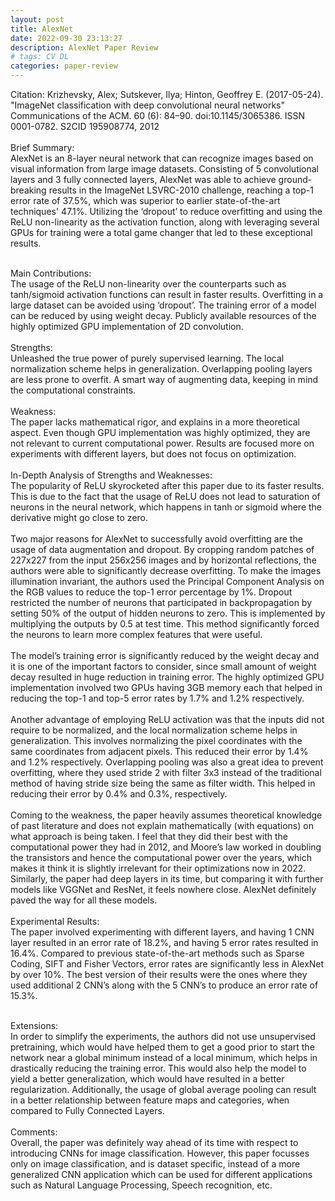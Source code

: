 ```yaml
---
layout: post
title: AlexNet
date: 2022-09-30 23:13:27
description: AlexNet Paper Review
# tags: CV DL
categories: paper-review   
---
```


<!-- # Hello World
## Mic test, hello? Hello?
### Can you hear me?

Is this a list?
- One
- Two
- Three

Is this a numbered list?
1. One
   1. One-One
   2. One-Two
2. Two
   1. Two-One
   2. Two-Two
3. Three

Is this in **bold**?

Is this in *italics*?

> Is this a block quote?

Is this a code block?

```
import this
```

---

Is [this](/assets/pdf/Sundar_CV.pdf) redirecting to my CV?

Does Einstein's equation appear properly?

$$ E = mc^2 $$

What about this one?

\begin{equation}
\label{eq:cauchy-schwarz}
\left( \sum_{k=1}^n a_k b_k \right)^2 \leq \left( \sum_{k=1}^n a_k^2 \right) \left( \sum_{k=1}^n b_k^2 \right)
\end{equation}

~~LaTeX~~ MathJax is handy!  -->

Citation: Krizhevsky, Alex; Sutskever, Ilya; Hinton, Geoffrey E. (2017-05-24). "ImageNet classification with deep convolutional neural networks" Communications of the ACM. 60 (6): 84–90. doi:10.1145/3065386. ISSN 0001-0782. S2CID 195908774, 2012 <br /><br />
Brief Summary:<br />
AlexNet is an 8-layer neural network that can recognize images based on visual information from large image datasets. Consisting of 5 convolutional layers and 3 fully connected layers, AlexNet was able to achieve ground-breaking results in the ImageNet LSVRC-2010 challenge, reaching a top-1 error rate of 37.5%, which was superior to earlier state-of-the-art techniques' 47.1%. Utilizing the ‘dropout’ to reduce overfitting and using the ReLU non-linearity as the activation function, along with leveraging several GPUs for training were a total game changer that led to these exceptional results.<br /><br />

Main Contributions:<br />
The usage of the ReLU non-linearity over the counterparts such as tanh/sigmoid activation functions can result in faster results.
Overfitting in a large dataset can be avoided using ‘dropout’.
The training error of a model can be reduced by using weight decay.
Publicly available resources of the highly optimized GPU implementation of 2D convolution.<br /><br />
Strengths:<br />
Unleashed the true power of purely supervised learning.
The local normalization scheme helps in generalization.
Overlapping pooling layers are less prone to overfit.
A smart way of augmenting data, keeping in mind the computational constraints.<br /><br />
Weakness:<br />
The paper lacks mathematical rigor, and explains in a more theoretical aspect.
Even though GPU implementation was highly optimized, they are not relevant to current computational power.
Results are focused more on experiments with different layers, but does not focus on optimization. <br /><br />
In-Depth Analysis of Strengths and Weaknesses:<br />
The popularity of ReLU skyrocketed after this paper due to its faster results. This is due to the fact that the usage of ReLU does not lead to saturation of neurons in the neural network, which happens in tanh or sigmoid where the derivative might go close to zero. <br /><br />
Two major reasons for AlexNet to successfully avoid overfitting are the usage of data augmentation and dropout. By cropping random patches of 227x227 from the input 256x256 images and by horizontal reflections, the authors were able to significantly decrease overfitting. To make the images illumination invariant, the authors used the Principal Component Analysis on the RGB values to reduce the top-1 error percentage by 1%. Dropout restricted the number of neurons that participated in backpropagation by setting 50% of the output of hidden neurons to zero. This is implemented by multiplying the outputs by 0.5 at test time. This method significantly forced the neurons to learn more complex features that were useful.<br /><br />
The model’s training error is significantly reduced by the weight decay and it is one of the important factors to consider, since small amount of weight decay resulted in huge reduction in training error. The highly optimized GPU implementation involved two GPUs having 3GB memory each that helped in reducing the top-1 and top-5 error rates by 1.7% and 1.2% respectively.<br /><br />
Another advantage of employing ReLU activation was that the inputs did not require to be normalized, and the local normalization scheme helps in generalization. This involves normalizing the pixel coordinates with the same coordinates from adjacent pixels. This reduced their error by 1.4% and 1.2% respectively. Overlapping pooling was also a great idea to prevent overfitting, where they used stride 2 with filter 3x3 instead of the traditional method of having stride size being the same as filter width. This helped in reducing their error by 0.4% and 0.3%, respectively.<br /><br />
Coming to the weakness, the paper heavily assumes theoretical knowledge of past literature and does not explain mathematically (with equations) on what approach is being taken. I feel that they did their best with the computational power they had in 2012, and Moore’s law worked in doubling the transistors and hence the computational power over the years, which makes it think it is slightly irrelevant for their optimizations now in 2022. Similarly, the paper had deep layers in its time, but comparing it with further models like VGGNet and ResNet, it feels nowhere close. AlexNet definitely paved the way for all these models.<br /><br />
Experimental Results:<br />
The paper involved experimenting with different layers, and having 1 CNN layer resulted in an error rate of 18.2%, and having 5 error rates resulted in 16.4%. Compared to previous state-of-the-art methods such as Sparse Coding, SIFT and Fisher Vectors, error rates are significantly less in AlexNet by over 10%. The best version of their results were the ones where they used additional 2 CNN’s along with the 5 CNN’s to produce an error rate of 15.3%.<br /><br />

Extensions:<br />
In order to simplify the experiments, the authors did not use unsupervised pretraining, which would have helped them to get a good prior to start the network near a global minimum instead of a local minimum, which helps in drastically reducing the training error. This would also help the model to yield a better generalization, which would have resulted in a better regularization. Additionally, the usage of global average pooling can result in a better relationship between feature maps and categories, when compared to Fully Connected Layers.<br /><br />
Comments:<br />
Overall, the paper was definitely way ahead of its time with respect to introducing CNNs for image classification. However, this paper focusses only on image classification, and is dataset specific, instead of a more generalized CNN application which can be used for different applications such as Natural Language Processing, Speech recognition, etc.
